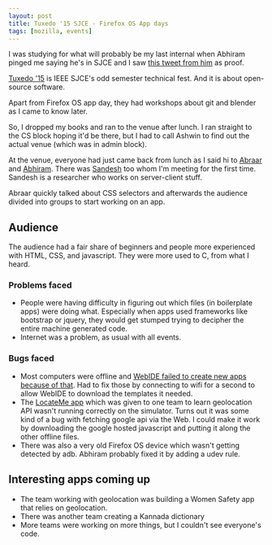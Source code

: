 ```yaml
---
layout: post
title: Tuxedo '15 SJCE - Firefox OS App days
tags: [mozilla, events]
---
```


I was studying for what will probably be my last internal when Abhiram pinged me saying he's in SJCE and I saw [this tweet from him](https://twitter.com/abhi12ravi/status/665764798026481664) as proof.

[Tuxedo '15](http://ieeesjce.com/tuxedo15/) is IEEE SJCE's odd semester technical fest. And it is about open-source software.

Apart from Firefox OS app day, they had workshops about git and blender as I came to know later.

So, I dropped my books and ran to the venue after lunch. I ran straight to the CS block hoping it'd be there, but I had to call Ashwin to find out the actual venue (which was in admin block).

At the venue, everyone had just came back from lunch as I said hi to [Abraar](https://mozillians.org/u/abraarsyed/) and [Abhiram](https://mozillians.org/u/abhi12ravi/). There was [Sandesh](https://mozillians.org/u/cyberbeast/) too whom I'm meeting for the first time. Sandesh is a researcher who works on server-client stuff.

Abraar quickly talked about CSS selectors and afterwards the audience divided into groups to start working on an app.

## Audience

The audience had a fair share of beginners and people more experienced with HTML, CSS, and javascript. They were more used to C, from what I heard.

### Problems faced
* People were having difficulty in figuring out which files (in boilerplate apps) were doing what. Especially when apps used frameworks like bootstrap or jquery, they would get stumped trying to decipher the entire machine generated code.
* Internet was a problem, as usual with all events.

### Bugs faced

* Most computers were offline and [WebIDE failed to create new apps because of that](https://bugzilla.mozilla.org/show_bug.cgi?id=1224913). Had to fix those by connecting to wifi for a second to allow WebIDE to download the templates it needed.
* The [LocateMe app](https://github.com/rominirani/LocateMe) which was given to one team to learn geolocation API wasn't running correctly on the simulator. Turns out it was some kind of a bug with fetching google api via the Web. I could make it work by downloading the google hosted javascript and putting it along the other offline files.
* There was also a very old Firefox OS device which wasn't getting detected by adb. Abhiram probably fixed it by adding a udev rule.

## Interesting apps coming up

* The team working with geolocation was building a Women Safety app that relies on geolocation.
* There was another team creating a Kannada dictionary
* More teams were working on more things, but I couldn't see everyone's code.
